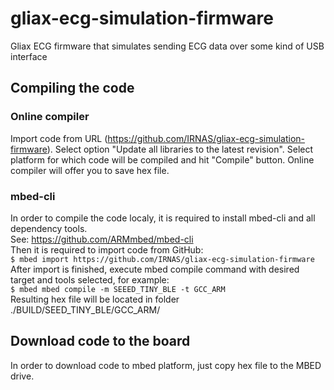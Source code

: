 # gliax-ecg-simulation-firmware
Gliax ECG firmware that simulates sending ECG data over some kind of USB interface


## Compiling the code
### Online compiler
Import code from URL (https://github.com/IRNAS/gliax-ecg-simulation-firmware).
Select option "Update all libraries to the latest revision".
Select platform for which code will be compiled and hit "Compile" button.
Online compiler will offer you to save hex file.

### mbed-cli
In order to compile the code localy, it is required to install mbed-cli and all dependency tools.\
See: https://github.com/ARMmbed/mbed-cli \
Then it is required to import code from GitHub:\
`$ mbed import https://github.com/IRNAS/gliax-ecg-simulation-firmware`\
After import is finished, execute mbed compile command with desired target and tools selected, for example:\
`$ mbed mbed compile -m SEEED_TINY_BLE -t GCC_ARM`\
Resulting hex file will be located in folder ./BUILD/SEED_TINY_BLE/GCC_ARM/

## Download code to the board
In order to download code to mbed platform, just copy hex file to the MBED drive. 
